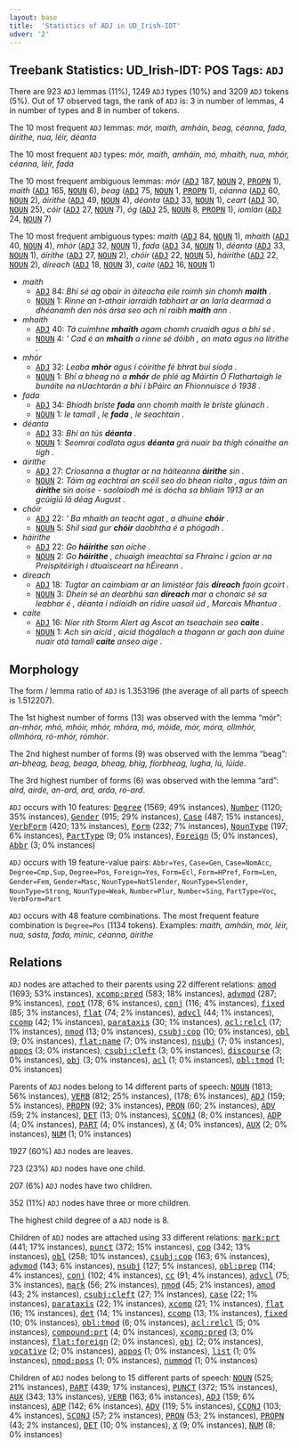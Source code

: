 ```yaml
---
layout: base
title:  'Statistics of ADJ in UD_Irish-IDT'
udver: '2'
---
```


## Treebank Statistics: UD_Irish-IDT: POS Tags: `ADJ`

There are 923 `ADJ` lemmas (11%), 1249 `ADJ` types (10%) and 3209 `ADJ` tokens (5%).
Out of 17 observed tags, the rank of `ADJ` is: 3 in number of lemmas, 4 in number of types and 8 in number of tokens.

The 10 most frequent `ADJ` lemmas: <em>mór, maith, amháin, beag, céanna, fada, áirithe, nua, léir, déanta</em>

The 10 most frequent `ADJ` types:  <em>mór, maith, amháin, mó, mhaith, nua, mhór, céanna, léir, fada</em>

The 10 most frequent ambiguous lemmas: <em>mór</em> (<tt><a href="ga_idt-pos-ADJ.html">ADJ</a></tt> 187, <tt><a href="ga_idt-pos-NOUN.html">NOUN</a></tt> 2, <tt><a href="ga_idt-pos-PROPN.html">PROPN</a></tt> 1), <em>maith</em> (<tt><a href="ga_idt-pos-ADJ.html">ADJ</a></tt> 165, <tt><a href="ga_idt-pos-NOUN.html">NOUN</a></tt> 6), <em>beag</em> (<tt><a href="ga_idt-pos-ADJ.html">ADJ</a></tt> 75, <tt><a href="ga_idt-pos-NOUN.html">NOUN</a></tt> 1, <tt><a href="ga_idt-pos-PROPN.html">PROPN</a></tt> 1), <em>céanna</em> (<tt><a href="ga_idt-pos-ADJ.html">ADJ</a></tt> 60, <tt><a href="ga_idt-pos-NOUN.html">NOUN</a></tt> 2), <em>áirithe</em> (<tt><a href="ga_idt-pos-ADJ.html">ADJ</a></tt> 49, <tt><a href="ga_idt-pos-NOUN.html">NOUN</a></tt> 4), <em>déanta</em> (<tt><a href="ga_idt-pos-ADJ.html">ADJ</a></tt> 33, <tt><a href="ga_idt-pos-NOUN.html">NOUN</a></tt> 1), <em>ceart</em> (<tt><a href="ga_idt-pos-ADJ.html">ADJ</a></tt> 30, <tt><a href="ga_idt-pos-NOUN.html">NOUN</a></tt> 25), <em>cóir</em> (<tt><a href="ga_idt-pos-ADJ.html">ADJ</a></tt> 27, <tt><a href="ga_idt-pos-NOUN.html">NOUN</a></tt> 7), <em>óg</em> (<tt><a href="ga_idt-pos-ADJ.html">ADJ</a></tt> 25, <tt><a href="ga_idt-pos-NOUN.html">NOUN</a></tt> 8, <tt><a href="ga_idt-pos-PROPN.html">PROPN</a></tt> 1), <em>iomlán</em> (<tt><a href="ga_idt-pos-ADJ.html">ADJ</a></tt> 24, <tt><a href="ga_idt-pos-NOUN.html">NOUN</a></tt> 7)

The 10 most frequent ambiguous types:  <em>maith</em> (<tt><a href="ga_idt-pos-ADJ.html">ADJ</a></tt> 84, <tt><a href="ga_idt-pos-NOUN.html">NOUN</a></tt> 1), <em>mhaith</em> (<tt><a href="ga_idt-pos-ADJ.html">ADJ</a></tt> 40, <tt><a href="ga_idt-pos-NOUN.html">NOUN</a></tt> 4), <em>mhór</em> (<tt><a href="ga_idt-pos-ADJ.html">ADJ</a></tt> 32, <tt><a href="ga_idt-pos-NOUN.html">NOUN</a></tt> 1), <em>fada</em> (<tt><a href="ga_idt-pos-ADJ.html">ADJ</a></tt> 34, <tt><a href="ga_idt-pos-NOUN.html">NOUN</a></tt> 1), <em>déanta</em> (<tt><a href="ga_idt-pos-ADJ.html">ADJ</a></tt> 33, <tt><a href="ga_idt-pos-NOUN.html">NOUN</a></tt> 1), <em>áirithe</em> (<tt><a href="ga_idt-pos-ADJ.html">ADJ</a></tt> 27, <tt><a href="ga_idt-pos-NOUN.html">NOUN</a></tt> 2), <em>chóir</em> (<tt><a href="ga_idt-pos-ADJ.html">ADJ</a></tt> 22, <tt><a href="ga_idt-pos-NOUN.html">NOUN</a></tt> 5), <em>háirithe</em> (<tt><a href="ga_idt-pos-ADJ.html">ADJ</a></tt> 22, <tt><a href="ga_idt-pos-NOUN.html">NOUN</a></tt> 2), <em>díreach</em> (<tt><a href="ga_idt-pos-ADJ.html">ADJ</a></tt> 18, <tt><a href="ga_idt-pos-NOUN.html">NOUN</a></tt> 3), <em>caite</em> (<tt><a href="ga_idt-pos-ADJ.html">ADJ</a></tt> 16, <tt><a href="ga_idt-pos-NOUN.html">NOUN</a></tt> 1)


* <em>maith</em>
  * <tt><a href="ga_idt-pos-ADJ.html">ADJ</a></tt> 84: <em>Bhí sé ag obair in áiteacha eile roimh sin chomh <b>maith</b> .</em>
  * <tt><a href="ga_idt-pos-NOUN.html">NOUN</a></tt> 1: <em>Rinne an t-athair iarraidh tabhairt ar an Iarla dearmad a dhéanamh den nós ársa seo ach ní raibh <b>maith</b> ann .</em>
* <em>mhaith</em>
  * <tt><a href="ga_idt-pos-ADJ.html">ADJ</a></tt> 40: <em>Tá cuimhne <b>mhaith</b> agam chomh cruaidh agus a bhí sé .</em>
  * <tt><a href="ga_idt-pos-NOUN.html">NOUN</a></tt> 4: <em>' Cad é an <b>mhaith</b> a rinne sé dóibh , an mata agus na litrithe .</em>
* <em>mhór</em>
  * <tt><a href="ga_idt-pos-ADJ.html">ADJ</a></tt> 32: <em>Leaba <b>mhór</b> agus í cóirithe fé bhrat buí síoda .</em>
  * <tt><a href="ga_idt-pos-NOUN.html">NOUN</a></tt> 1: <em>Bhí a bheag nó a <b>mhór</b> de phlé ag Máirtín Ó Flathartaigh le bunáite na nUachtarán a bhí i bPáirc an Fhionnuisce ó 1938 .</em>
* <em>fada</em>
  * <tt><a href="ga_idt-pos-ADJ.html">ADJ</a></tt> 34: <em>Bhíodh bríste <b>fada</b> ann chomh maith le bríste glúnach .</em>
  * <tt><a href="ga_idt-pos-NOUN.html">NOUN</a></tt> 1: <em>le tamall , le <b>fada</b> , le seachtain .</em>
* <em>déanta</em>
  * <tt><a href="ga_idt-pos-ADJ.html">ADJ</a></tt> 33: <em>Bhí an tús <b>déanta</b> .</em>
  * <tt><a href="ga_idt-pos-NOUN.html">NOUN</a></tt> 1: <em>Seomraí codlata agus <b>déanta</b> grá nuair ba thigh cónaithe an tigh .</em>
* <em>áirithe</em>
  * <tt><a href="ga_idt-pos-ADJ.html">ADJ</a></tt> 27: <em>Criosanna a thugtar ar na háiteanna <b>áirithe</b> sin .</em>
  * <tt><a href="ga_idt-pos-NOUN.html">NOUN</a></tt> 2: <em>Táim ag eachtraí an scéil seo do bhean rialta , agus táim an <b>áirithe</b> sin aoise - saolaíodh mé is dócha sa bhliain 1913 ar an gcúigiú lá déag August .</em>
* <em>chóir</em>
  * <tt><a href="ga_idt-pos-ADJ.html">ADJ</a></tt> 22: <em>' Ba mhaith an teacht agat , a dhuine <b>chóir</b> .</em>
  * <tt><a href="ga_idt-pos-NOUN.html">NOUN</a></tt> 5: <em>Shíl siad gur <b>chóir</b> daobhtha é a phógadh .</em>
* <em>háirithe</em>
  * <tt><a href="ga_idt-pos-ADJ.html">ADJ</a></tt> 22: <em>Go <b>háirithe</b> san oíche .</em>
  * <tt><a href="ga_idt-pos-NOUN.html">NOUN</a></tt> 2: <em>Go <b>háirithe</b> , chuaigh imeachtaí sa Fhrainc i gcion ar na Preispitéirigh i dtuaisceart na hÉireann .</em>
* <em>díreach</em>
  * <tt><a href="ga_idt-pos-ADJ.html">ADJ</a></tt> 18: <em>Tugtar an caimbiam ar an limistéar fáis <b>díreach</b> faoin gcoirt .</em>
  * <tt><a href="ga_idt-pos-NOUN.html">NOUN</a></tt> 3: <em>Dhein sé an dearbhú san <b>díreach</b> mar a chonaic sé sa leabhar é , déanta i ndiaidh an ridire uasail úd , Marcais Mhantua .</em>
* <em>caite</em>
  * <tt><a href="ga_idt-pos-ADJ.html">ADJ</a></tt> 16: <em>Níor rith Storm Alert ag Ascot an tseachain seo <b>caite</b> .</em>
  * <tt><a href="ga_idt-pos-NOUN.html">NOUN</a></tt> 1: <em>Ach sin aicíd , aicíd thógálach a thagann ar gach aon duine nuair atá tamall <b>caite</b> anseo aige .</em>

## Morphology

The form / lemma ratio of `ADJ` is 1.353196 (the average of all parts of speech is 1.512207).

The 1st highest number of forms (13) was observed with the lemma “mór”: <em>an-mhór, mhó, mhóir, mhór, mhóra, mó, móide, mór, móra, ollmhór, ollmhóra, ró-mhór, rómhór</em>.

The 2nd highest number of forms (9) was observed with the lemma “beag”: <em>an-bheag, beag, beaga, bheag, bhig, fíorbheag, lugha, lú, lúide</em>.

The 3rd highest number of forms (6) was observed with the lemma “ard”: <em>aird, airde, an-ard, ard, arda, ró-ard</em>.

`ADJ` occurs with 10 features: <tt><a href="ga_idt-feat-Degree.html">Degree</a></tt> (1569; 49% instances), <tt><a href="ga_idt-feat-Number.html">Number</a></tt> (1120; 35% instances), <tt><a href="ga_idt-feat-Gender.html">Gender</a></tt> (915; 29% instances), <tt><a href="ga_idt-feat-Case.html">Case</a></tt> (487; 15% instances), <tt><a href="ga_idt-feat-VerbForm.html">VerbForm</a></tt> (420; 13% instances), <tt><a href="ga_idt-feat-Form.html">Form</a></tt> (232; 7% instances), <tt><a href="ga_idt-feat-NounType.html">NounType</a></tt> (197; 6% instances), <tt><a href="ga_idt-feat-PartType.html">PartType</a></tt> (9; 0% instances), <tt><a href="ga_idt-feat-Foreign.html">Foreign</a></tt> (5; 0% instances), <tt><a href="ga_idt-feat-Abbr.html">Abbr</a></tt> (3; 0% instances)

`ADJ` occurs with 19 feature-value pairs: `Abbr=Yes`, `Case=Gen`, `Case=NomAcc`, `Degree=Cmp,Sup`, `Degree=Pos`, `Foreign=Yes`, `Form=Ecl`, `Form=HPref`, `Form=Len`, `Gender=Fem`, `Gender=Masc`, `NounType=NotSlender`, `NounType=Slender`, `NounType=Strong`, `NounType=Weak`, `Number=Plur`, `Number=Sing`, `PartType=Voc`, `VerbForm=Part`

`ADJ` occurs with 48 feature combinations.
The most frequent feature combination is `Degree=Pos` (1134 tokens).
Examples: <em>maith, amháin, mór, léir, nua, sásta, fada, minic, céanna, áirithe</em>


## Relations

`ADJ` nodes are attached to their parents using 22 different relations: <tt><a href="ga_idt-dep-amod.html">amod</a></tt> (1693; 53% instances), <tt><a href="ga_idt-dep-xcomp-pred.html">xcomp:pred</a></tt> (583; 18% instances), <tt><a href="ga_idt-dep-advmod.html">advmod</a></tt> (287; 9% instances), <tt><a href="ga_idt-dep-root.html">root</a></tt> (178; 6% instances), <tt><a href="ga_idt-dep-conj.html">conj</a></tt> (116; 4% instances), <tt><a href="ga_idt-dep-fixed.html">fixed</a></tt> (85; 3% instances), <tt><a href="ga_idt-dep-flat.html">flat</a></tt> (74; 2% instances), <tt><a href="ga_idt-dep-advcl.html">advcl</a></tt> (44; 1% instances), <tt><a href="ga_idt-dep-ccomp.html">ccomp</a></tt> (42; 1% instances), <tt><a href="ga_idt-dep-parataxis.html">parataxis</a></tt> (30; 1% instances), <tt><a href="ga_idt-dep-acl-relcl.html">acl:relcl</a></tt> (17; 1% instances), <tt><a href="ga_idt-dep-nmod.html">nmod</a></tt> (13; 0% instances), <tt><a href="ga_idt-dep-csubj-cop.html">csubj:cop</a></tt> (10; 0% instances), <tt><a href="ga_idt-dep-obl.html">obl</a></tt> (9; 0% instances), <tt><a href="ga_idt-dep-flat-name.html">flat:name</a></tt> (7; 0% instances), <tt><a href="ga_idt-dep-nsubj.html">nsubj</a></tt> (7; 0% instances), <tt><a href="ga_idt-dep-appos.html">appos</a></tt> (3; 0% instances), <tt><a href="ga_idt-dep-csubj-cleft.html">csubj:cleft</a></tt> (3; 0% instances), <tt><a href="ga_idt-dep-discourse.html">discourse</a></tt> (3; 0% instances), <tt><a href="ga_idt-dep-obj.html">obj</a></tt> (3; 0% instances), <tt><a href="ga_idt-dep-acl.html">acl</a></tt> (1; 0% instances), <tt><a href="ga_idt-dep-obl-tmod.html">obl:tmod</a></tt> (1; 0% instances)

Parents of `ADJ` nodes belong to 14 different parts of speech: <tt><a href="ga_idt-pos-NOUN.html">NOUN</a></tt> (1813; 56% instances), <tt><a href="ga_idt-pos-VERB.html">VERB</a></tt> (812; 25% instances),  (178; 6% instances), <tt><a href="ga_idt-pos-ADJ.html">ADJ</a></tt> (159; 5% instances), <tt><a href="ga_idt-pos-PROPN.html">PROPN</a></tt> (92; 3% instances), <tt><a href="ga_idt-pos-PRON.html">PRON</a></tt> (60; 2% instances), <tt><a href="ga_idt-pos-ADV.html">ADV</a></tt> (59; 2% instances), <tt><a href="ga_idt-pos-DET.html">DET</a></tt> (13; 0% instances), <tt><a href="ga_idt-pos-SCONJ.html">SCONJ</a></tt> (8; 0% instances), <tt><a href="ga_idt-pos-ADP.html">ADP</a></tt> (4; 0% instances), <tt><a href="ga_idt-pos-PART.html">PART</a></tt> (4; 0% instances), <tt><a href="ga_idt-pos-X.html">X</a></tt> (4; 0% instances), <tt><a href="ga_idt-pos-AUX.html">AUX</a></tt> (2; 0% instances), <tt><a href="ga_idt-pos-NUM.html">NUM</a></tt> (1; 0% instances)

1927 (60%) `ADJ` nodes are leaves.

723 (23%) `ADJ` nodes have one child.

207 (6%) `ADJ` nodes have two children.

352 (11%) `ADJ` nodes have three or more children.

The highest child degree of a `ADJ` node is 8.

Children of `ADJ` nodes are attached using 33 different relations: <tt><a href="ga_idt-dep-mark-prt.html">mark:prt</a></tt> (441; 17% instances), <tt><a href="ga_idt-dep-punct.html">punct</a></tt> (372; 15% instances), <tt><a href="ga_idt-dep-cop.html">cop</a></tt> (342; 13% instances), <tt><a href="ga_idt-dep-obl.html">obl</a></tt> (258; 10% instances), <tt><a href="ga_idt-dep-csubj-cop.html">csubj:cop</a></tt> (163; 6% instances), <tt><a href="ga_idt-dep-advmod.html">advmod</a></tt> (143; 6% instances), <tt><a href="ga_idt-dep-nsubj.html">nsubj</a></tt> (127; 5% instances), <tt><a href="ga_idt-dep-obl-prep.html">obl:prep</a></tt> (114; 4% instances), <tt><a href="ga_idt-dep-conj.html">conj</a></tt> (102; 4% instances), <tt><a href="ga_idt-dep-cc.html">cc</a></tt> (91; 4% instances), <tt><a href="ga_idt-dep-advcl.html">advcl</a></tt> (75; 3% instances), <tt><a href="ga_idt-dep-mark.html">mark</a></tt> (56; 2% instances), <tt><a href="ga_idt-dep-nmod.html">nmod</a></tt> (45; 2% instances), <tt><a href="ga_idt-dep-amod.html">amod</a></tt> (43; 2% instances), <tt><a href="ga_idt-dep-csubj-cleft.html">csubj:cleft</a></tt> (27; 1% instances), <tt><a href="ga_idt-dep-case.html">case</a></tt> (22; 1% instances), <tt><a href="ga_idt-dep-parataxis.html">parataxis</a></tt> (22; 1% instances), <tt><a href="ga_idt-dep-xcomp.html">xcomp</a></tt> (21; 1% instances), <tt><a href="ga_idt-dep-flat.html">flat</a></tt> (16; 1% instances), <tt><a href="ga_idt-dep-det.html">det</a></tt> (14; 1% instances), <tt><a href="ga_idt-dep-ccomp.html">ccomp</a></tt> (13; 1% instances), <tt><a href="ga_idt-dep-fixed.html">fixed</a></tt> (10; 0% instances), <tt><a href="ga_idt-dep-obl-tmod.html">obl:tmod</a></tt> (6; 0% instances), <tt><a href="ga_idt-dep-acl-relcl.html">acl:relcl</a></tt> (5; 0% instances), <tt><a href="ga_idt-dep-compound-prt.html">compound:prt</a></tt> (4; 0% instances), <tt><a href="ga_idt-dep-xcomp-pred.html">xcomp:pred</a></tt> (3; 0% instances), <tt><a href="ga_idt-dep-flat-foreign.html">flat:foreign</a></tt> (2; 0% instances), <tt><a href="ga_idt-dep-obj.html">obj</a></tt> (2; 0% instances), <tt><a href="ga_idt-dep-vocative.html">vocative</a></tt> (2; 0% instances), <tt><a href="ga_idt-dep-appos.html">appos</a></tt> (1; 0% instances), <tt><a href="ga_idt-dep-list.html">list</a></tt> (1; 0% instances), <tt><a href="ga_idt-dep-nmod-poss.html">nmod:poss</a></tt> (1; 0% instances), <tt><a href="ga_idt-dep-nummod.html">nummod</a></tt> (1; 0% instances)

Children of `ADJ` nodes belong to 15 different parts of speech: <tt><a href="ga_idt-pos-NOUN.html">NOUN</a></tt> (525; 21% instances), <tt><a href="ga_idt-pos-PART.html">PART</a></tt> (439; 17% instances), <tt><a href="ga_idt-pos-PUNCT.html">PUNCT</a></tt> (372; 15% instances), <tt><a href="ga_idt-pos-AUX.html">AUX</a></tt> (343; 13% instances), <tt><a href="ga_idt-pos-VERB.html">VERB</a></tt> (163; 6% instances), <tt><a href="ga_idt-pos-ADJ.html">ADJ</a></tt> (159; 6% instances), <tt><a href="ga_idt-pos-ADP.html">ADP</a></tt> (142; 6% instances), <tt><a href="ga_idt-pos-ADV.html">ADV</a></tt> (119; 5% instances), <tt><a href="ga_idt-pos-CCONJ.html">CCONJ</a></tt> (103; 4% instances), <tt><a href="ga_idt-pos-SCONJ.html">SCONJ</a></tt> (57; 2% instances), <tt><a href="ga_idt-pos-PRON.html">PRON</a></tt> (53; 2% instances), <tt><a href="ga_idt-pos-PROPN.html">PROPN</a></tt> (43; 2% instances), <tt><a href="ga_idt-pos-DET.html">DET</a></tt> (10; 0% instances), <tt><a href="ga_idt-pos-X.html">X</a></tt> (9; 0% instances), <tt><a href="ga_idt-pos-NUM.html">NUM</a></tt> (8; 0% instances)

